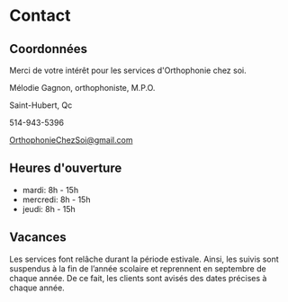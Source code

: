# Contact

## Coordonnées

Merci de votre intérêt pour les services d'Orthophonie chez soi.

Mélodie Gagnon, orthophoniste, M.P.O.

Saint-Hubert, Qc

514-943-5396

OrthophonieChezSoi@gmail.com

## Heures d'ouverture

* mardi: 8h - 15h
* mercredi: 8h - 15h
* jeudi: 8h - 15h

## Vacances

Les services font relâche durant la période estivale. Ainsi, les suivis sont suspendus à la fin de l’année scolaire et reprennent en septembre de chaque année. De ce fait, les clients sont avisés des dates précises à chaque année.

